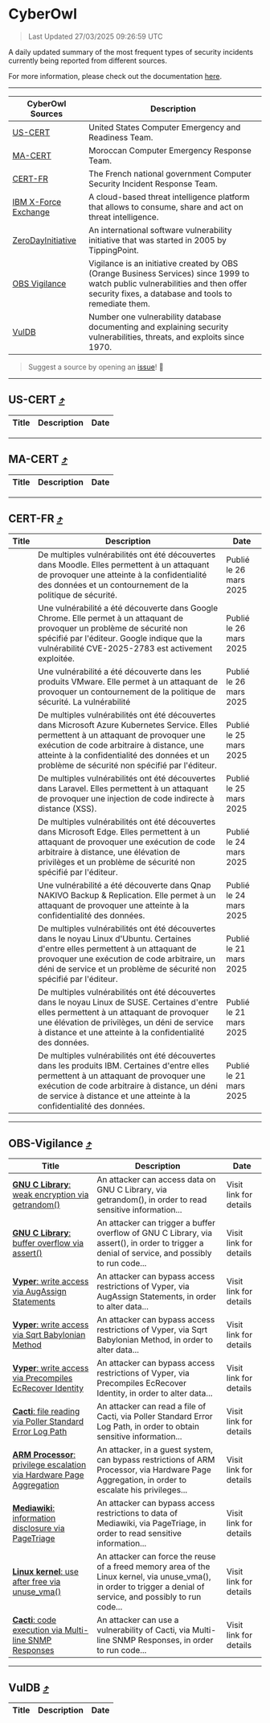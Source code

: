 
 <div id='top'></div>

# CyberOwl

 > Last Updated 27/03/2025 09:26:59 UTC
 
 A daily updated summary of the most frequent types of security incidents currently being reported from different sources.
 
 For more information, please check out the documentation [here](./docs/README.md).
 
 ---
 |CyberOwl Sources|Description|
 |---|---|
 |[US-CERT](#us-cert-arrow_heading_up)|United States Computer Emergency and Readiness Team.|
 |[MA-CERT](#ma-cert-arrow_heading_up)|Moroccan Computer Emergency Response Team.|
 |[CERT-FR](#cert-fr-arrow_heading_up)|The French national government Computer Security Incident Response Team.|
 |[IBM X-Force Exchange](#ibmcloud-arrow_heading_up)|A cloud-based threat intelligence platform that allows to consume, share and act on threat intelligence.|
 |[ZeroDayInitiative](#zerodayinitiative-arrow_heading_up)|An international software vulnerability initiative that was started in 2005 by TippingPoint.|
 |[OBS Vigilance](#obs-vigilance-arrow_heading_up)|Vigilance is an initiative created by OBS (Orange Business Services) since 1999 to watch public vulnerabilities and then offer security fixes, a database and tools to remediate them.|
 |[VulDB](#vuldb-arrow_heading_up)|Number one vulnerability database documenting and explaining security vulnerabilities, threats, and exploits since 1970.|
 
 > Suggest a source by opening an [issue](https://github.com/karimhabush/cyberowl/issues)! :raised_hands:
 ---

## US-CERT [:arrow_heading_up:](#cyberowl)

 |Title|Description|Date|
 |---|---|---|
 
 ---

## MA-CERT [:arrow_heading_up:](#cyberowl)

 |Title|Description|Date|
 |---|---|---|
 
 ---

## CERT-FR [:arrow_heading_up:](#cyberowl)

 |Title|Description|Date|
 |---|---|---|
 |[](https://www.cert.ssi.gouv.fr/avis/CERTFR-2025-AVI-0242/)|De multiples vulnérabilités ont été découvertes dans Moodle. Elles permettent à un attaquant de provoquer une atteinte à la confidentialité des données et un contournement de la politique de sécurité.|Publié le 26 mars 2025|
 |[](https://www.cert.ssi.gouv.fr/avis/CERTFR-2025-AVI-0241/)|Une vulnérabilité a été découverte dans Google Chrome. Elle permet à un attaquant de provoquer un problème de sécurité non spécifié par l'éditeur. Google indique que la vulnérabilité CVE-2025-2783 est activement exploitée.|Publié le 26 mars 2025|
 |[](https://www.cert.ssi.gouv.fr/avis/CERTFR-2025-AVI-0240/)|Une vulnérabilité a été découverte dans les produits VMware. Elle permet à un attaquant de provoquer un contournement de la politique de sécurité. La vulnérabilité |Publié le 26 mars 2025|
 |[](https://www.cert.ssi.gouv.fr/avis/CERTFR-2025-AVI-0239/)|De multiples vulnérabilités ont été découvertes dans Microsoft Azure Kubernetes Service. Elles permettent à un attaquant de provoquer une exécution de code arbitraire à distance, une atteinte à la confidentialité des données et un problème de sécurité non spécifié par l'éditeur.|Publié le 25 mars 2025|
 |[](https://www.cert.ssi.gouv.fr/avis/CERTFR-2025-AVI-0238/)|De multiples vulnérabilités ont été découvertes dans Laravel. Elles permettent à un attaquant de provoquer une injection de code indirecte à distance (XSS).|Publié le 25 mars 2025|
 |[](https://www.cert.ssi.gouv.fr/avis/CERTFR-2025-AVI-0237/)|De multiples vulnérabilités ont été découvertes dans Microsoft Edge. Elles permettent à un attaquant de provoquer une exécution de code arbitraire à distance, une élévation de privilèges et un problème de sécurité non spécifié par l'éditeur.|Publié le 24 mars 2025|
 |[](https://www.cert.ssi.gouv.fr/avis/CERTFR-2025-AVI-0236/)|Une vulnérabilité a été découverte dans Qnap NAKIVO Backup & Replication. Elle permet à un attaquant de provoquer une atteinte à la confidentialité des données.|Publié le 24 mars 2025|
 |[](https://www.cert.ssi.gouv.fr/avis/CERTFR-2025-AVI-0235/)|De multiples vulnérabilités ont été découvertes dans le noyau Linux d'Ubuntu. Certaines d'entre elles permettent à un attaquant de provoquer une exécution de code arbitraire, un déni de service et un problème de sécurité non spécifié par l'éditeur.|Publié le 21 mars 2025|
 |[](https://www.cert.ssi.gouv.fr/avis/CERTFR-2025-AVI-0234/)|De multiples vulnérabilités ont été découvertes dans le noyau Linux de SUSE. Certaines d'entre elles permettent à un attaquant de provoquer une élévation de privilèges, un déni de service à distance et une atteinte à la confidentialité des données.|Publié le 21 mars 2025|
 |[](https://www.cert.ssi.gouv.fr/avis/CERTFR-2025-AVI-0233/)|De multiples vulnérabilités ont été découvertes dans les produits IBM. Certaines d'entre elles permettent à un attaquant de provoquer une exécution de code arbitraire à distance, un déni de service à distance et une atteinte à la confidentialité des données.|Publié le 21 mars 2025|
 
 ---

## OBS-Vigilance [:arrow_heading_up:](#cyberowl)

 |Title|Description|Date|
 |---|---|---|
 |[<a href="https://vigilance.fr/vulnerability/GNU-C-Library-weak-encryption-via-getrandom-46206" class="noirorange"><b>GNU C Library</b>: weak encryption via getrandom()</a>](https://vigilance.fr/vulnerability/GNU-C-Library-weak-encryption-via-getrandom-46206)|An attacker can access data on GNU C Library, via getrandom(), in order to read sensitive information...|Visit link for details|
 |[<a href="https://vigilance.fr/vulnerability/GNU-C-Library-buffer-overflow-via-assert-46205" class="noirorange"><b>GNU C Library</b>: buffer overflow via assert()</a>](https://vigilance.fr/vulnerability/GNU-C-Library-buffer-overflow-via-assert-46205)|An attacker can trigger a buffer overflow of GNU C Library, via assert(), in order to trigger a denial of service, and possibly to run code...|Visit link for details|
 |[<a href="https://vigilance.fr/vulnerability/Vyper-write-access-via-AugAssign-Statements-46579" class="noirorange"><b>Vyper</b>: write access via AugAssign Statements</a>](https://vigilance.fr/vulnerability/Vyper-write-access-via-AugAssign-Statements-46579)|An attacker can bypass access restrictions of Vyper, via AugAssign Statements, in order to alter data...|Visit link for details|
 |[<a href="https://vigilance.fr/vulnerability/Vyper-write-access-via-Sqrt-Babylonian-Method-46577" class="noirorange"><b>Vyper</b>: write access via Sqrt Babylonian Method</a>](https://vigilance.fr/vulnerability/Vyper-write-access-via-Sqrt-Babylonian-Method-46577)|An attacker can bypass access restrictions of Vyper, via Sqrt Babylonian Method, in order to alter data...|Visit link for details|
 |[<a href="https://vigilance.fr/vulnerability/Vyper-write-access-via-Precompiles-EcRecover-Identity-46576" class="noirorange"><b>Vyper</b>: write access via Precompiles EcRecover Identity</a>](https://vigilance.fr/vulnerability/Vyper-write-access-via-Precompiles-EcRecover-Identity-46576)|An attacker can bypass access restrictions of Vyper, via Precompiles EcRecover Identity, in order to alter data...|Visit link for details|
 |[<a href="https://vigilance.fr/vulnerability/Cacti-file-reading-via-Poller-Standard-Error-Log-Path-46204" class="noirorange"><b>Cacti</b>: file reading via Poller Standard Error Log Path</a>](https://vigilance.fr/vulnerability/Cacti-file-reading-via-Poller-Standard-Error-Log-Path-46204)|An attacker can read a file of Cacti, via Poller Standard Error Log Path, in order to obtain sensitive information...|Visit link for details|
 |[<a href="https://vigilance.fr/vulnerability/ARM-Processor-privilege-escalation-via-Hardware-Page-Aggregation-46193" class="noirorange"><b>ARM Processor</b>: privilege escalation via Hardware Page Aggregation</a>](https://vigilance.fr/vulnerability/ARM-Processor-privilege-escalation-via-Hardware-Page-Aggregation-46193)|An attacker, in a guest system, can bypass restrictions of ARM Processor, via Hardware Page Aggregation, in order to escalate his privileges...|Visit link for details|
 |[<a href="https://vigilance.fr/vulnerability/Mediawiki-information-disclosure-via-PageTriage-46196" class="noirorange"><b>Mediawiki</b>: information disclosure via PageTriage</a>](https://vigilance.fr/vulnerability/Mediawiki-information-disclosure-via-PageTriage-46196)|An attacker can bypass access restrictions to data of Mediawiki, via PageTriage, in order to read sensitive information...|Visit link for details|
 |[<a href="https://vigilance.fr/vulnerability/Linux-kernel-use-after-free-via-unuse-vma-46192" class="noirorange"><b>Linux kernel</b>: use after free via unuse_vma()</a>](https://vigilance.fr/vulnerability/Linux-kernel-use-after-free-via-unuse-vma-46192)|An attacker can force the reuse of a freed memory area of the Linux kernel, via unuse_vma(), in order to trigger a denial of service, and possibly to run code...|Visit link for details|
 |[<a href="https://vigilance.fr/vulnerability/Cacti-code-execution-via-Multi-line-SNMP-Responses-46202" class="noirorange"><b>Cacti</b>: code execution via Multi-line SNMP Responses</a>](https://vigilance.fr/vulnerability/Cacti-code-execution-via-Multi-line-SNMP-Responses-46202)|An attacker can use a vulnerability of Cacti, via Multi-line SNMP Responses, in order to run code...|Visit link for details|
 
 ---

## VulDB [:arrow_heading_up:](#cyberowl)

 |Title|Description|Date|
 |---|---|---|
 